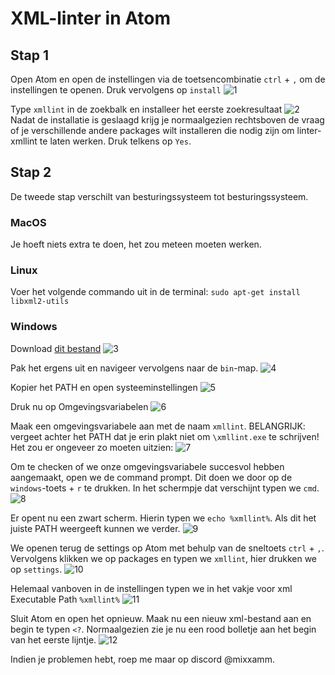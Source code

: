 # XML-linter in Atom
## Stap 1
Open Atom en open de instellingen via de toetsencombinatie `ctrl` + `,` om de instellingen te openen. Druk vervolgens op `install`
![1](1.png)

Type `xmllint` in de zoekbalk en installeer het eerste zoekresultaat
![2](2.png)
Nadat de installatie is geslaagd krijg je normaalgezien rechtsboven de vraag of je verschillende andere packages wilt installeren
die nodig zijn om linter-xmllint te laten werken. Druk telkens op `Yes`.

## Stap 2
De tweede stap verschilt van besturingssysteem tot besturingssysteem.

### MacOS
Je hoeft niets extra te doen, het zou meteen moeten werken.

### Linux
Voer het volgende commando uit in de terminal:
`sudo apt-get install libxml2-utils`

### Windows
Download [dit bestand](https://www.dropbox.com/s/xyhecziybkxlh8u/xmlvalidator.zip?dl=0)
![3](3.png)

Pak het ergens uit en navigeer vervolgens naar de `bin`-map.
![4](4.png)

Kopier het PATH en open systeeminstellingen
![5](5.png)

Druk nu op Omgevingsvariabelen
![6](6.png)

Maak een omgevingsvariabele aan met de naam `xmllint`. BELANGRIJK: vergeet achter het PATH dat je erin plakt niet om `\xmllint.exe` te schrijven!
Het zou er ongeveer zo moeten uitzien:
![7](7.png)

Om te checken of we onze omgevingsvariabele succesvol hebben aangemaakt, open we de command prompt. Dit doen we door op de `windows`-toets +  `r` te drukken. In het schermpje dat verschijnt typen we `cmd`.
![8](8.png)

Er opent nu een zwart scherm. Hierin typen we `echo %xmllint%`. Als dit het juiste PATH weergeeft kunnen we verder.
![9](9.png)

We openen terug de settings op Atom met behulp van de sneltoets `ctrl` + `,`.
Vervolgens klikken we op packages en typen we `xmllint`, hier drukken we op `settings`.
![10](10.png)

Helemaal vanboven in de instellingen typen we in het vakje voor xml Executable Path `%xmllint%`
![11](11.png)

Sluit Atom en open het opnieuw. Maak nu een nieuw xml-bestand aan en begin te typen `<?`.
Normaalgezien zie je nu een rood bolletje aan het begin van het eerste lijntje.
![12](12.png)

Indien je problemen hebt, roep me maar op discord @mixxamm.
